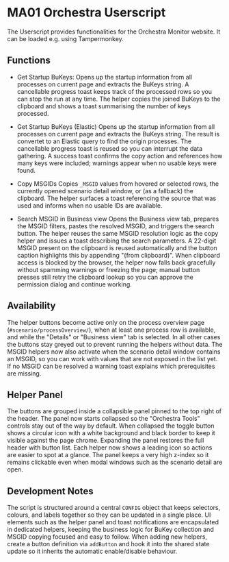 # MA01 Orchestra Userscript

The Userscript provides functionalities for the Orchestra Monitor website. It can be loaded e.g. using Tampermonkey.

## Functions

* Get Startup BuKeys:
  Opens up the startup information from all processes on current page and extracts the BuKeys string.
  A cancellable progress toast keeps track of the processed rows so you can stop the run at any time.
  The helper copies the joined BuKeys to the clipboard and shows a toast summarising the number of keys processed.

* Get Startup BuKeys (Elastic)
  Opens up the startup information from all processes on current page and extracts the BuKeys string. The result is convertet to an Elastic query to find the origin processes.
  The cancellable progress toast is reused so you can interrupt the data gathering.
  A success toast confirms the copy action and references how many keys were included; warnings appear when no usable keys were found.

* Copy MSGIDs
  Copies `_MSGID` values from hovered or selected rows, the currently opened scenario detail window, or (as a fallback) the clipboard.
  The helper surfaces a toast referencing the source that was used and informs when no usable IDs are available.

* Search MSGID in Business view
  Opens the Business view tab, prepares the MSGID filters, pastes the resolved MSGID, and triggers the search button.
  The helper reuses the same MSGID resolution logic as the copy helper and issues a toast describing the search parameters.
  A 22-digit MSGID present on the clipboard is reused automatically and the button caption highlights this by appending "(from clipboard)".
  When clipboard access is blocked by the browser, the helper now falls back gracefully without spamming warnings or freezing the page; manual button presses still retry the clipboard lookup so you can approve the permission dialog and continue working.

## Availability

The helper buttons become active only on the process overview page (`#scenario/processOverview/`), when at least one process row is available, and while the "Details" or "Business view" tab is selected. In all other cases the buttons stay greyed out to prevent running the helpers without data. The MSGID helpers now also activate when the scenario detail window contains an MSGID, so you can work with values that are not exposed in the list yet. If no MSGID can be resolved a warning toast explains which prerequisites are missing.

## Helper Panel

The buttons are grouped inside a collapsible panel pinned to the top right of the header. The panel now starts collapsed so the "Orchestra Tools" controls stay out of the way by default. When collapsed the toggle button shows a circular icon with a white background and black border to keep it visible against the page chrome. Expanding the panel restores the full header with button list. Each helper now shows a leading icon so actions are easier to spot at a glance. The panel keeps a very high z-index so it remains clickable even when modal windows such as the scenario detail are open.

## Development Notes

The script is structured around a central `CONFIG` object that keeps selectors, colours, and labels together so they can be updated in a single place. UI elements such as the helper panel and toast notifications are encapsulated in dedicated helpers, keeping the business logic for BuKey collection and MSGID copying focused and easy to follow. When adding new helpers, create a button definition via `addButton` and hook it into the shared state update so it inherits the automatic enable/disable behaviour.
